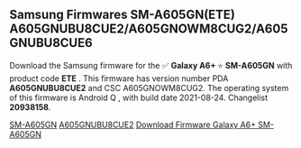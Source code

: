 <h2>Samsung Firmwares SM-A605GN(ETE) A605GNUBU8CUE2/A605GNOWM8CUG2/A605GNUBU8CUE6</h2>
Download the Samsung firmware for the ✅ <strong>Galaxy A6+ </strong> ⭐ <strong>SM-A605GN</strong> with product code <strong>ETE</strong> . This firmware has version number PDA <strong>A605GNUBU8CUE2</strong> and CSC A605GNOWM8CUG2. The operating system of this firmware is Android Q , with build date 2021-08-24. Changelist <strong>20938158</strong>.


[SM-A605GN](https://samfirm.shop/samsung/model/SM-A605GN)
[A605GNUBU8CUE2](https://samfirm.shop/samsung/pda/A605GNUBU8CUE2)
[Download Firmware Galaxy A6+ SM-A605GN](https://samfirm.shop/samsung/firmware/453343)
